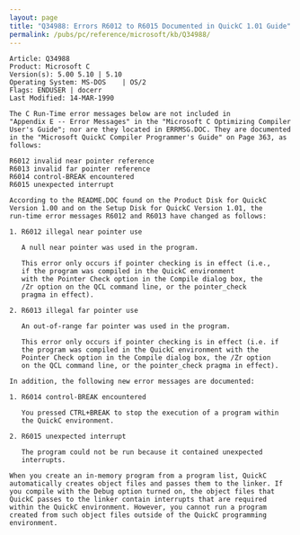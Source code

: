```yaml
---
layout: page
title: "Q34988: Errors R6012 to R6015 Documented in QuickC 1.01 Guide"
permalink: /pubs/pc/reference/microsoft/kb/Q34988/
---
```


	Article: Q34988
	Product: Microsoft C
	Version(s): 5.00 5.10 | 5.10
	Operating System: MS-DOS    | OS/2
	Flags: ENDUSER | docerr
	Last Modified: 14-MAR-1990
	
	The C Run-Time error messages below are not included in
	"Appendix E -- Error Messages" in the "Microsoft C Optimizing Compiler
	User's Guide"; nor are they located in ERRMSG.DOC. They are documented
	in the "Microsoft QuickC Compiler Programmer's Guide" on Page 363, as
	follows:
	
	R6012 invalid near pointer reference
	R6013 invalid far pointer reference
	R6014 control-BREAK encountered
	R6015 unexpected interrupt
	
	According to the README.DOC found on the Product Disk for QuickC
	Version 1.00 and on the Setup Disk for QuickC Version 1.01, the
	run-time error messages R6012 and R6013 have changed as follows:
	
	1. R6012 illegal near pointer use
	
	   A null near pointer was used in the program.
	
	   This error only occurs if pointer checking is in effect (i.e.,
	   if the program was compiled in the QuickC environment
	   with the Pointer Check option in the Compile dialog box, the
	   /Zr option on the QCL command line, or the pointer_check
	   pragma in effect).
	
	2. R6013 illegal far pointer use
	
	   An out-of-range far pointer was used in the program.
	
	   This error only occurs if pointer checking is in effect (i.e. if
	   the program was compiled in the QuickC environment with the
	   Pointer Check option in the Compile dialog box, the /Zr option
	   on the QCL command line, or the pointer_check pragma in effect).
	
	In addition, the following new error messages are documented:
	
	1. R6014 control-BREAK encountered
	
	   You pressed CTRL+BREAK to stop the execution of a program within
	   the QuickC environment.
	
	2. R6015 unexpected interrupt
	
	   The program could not be run because it contained unexpected
	   interrupts.
	
	When you create an in-memory program from a program list, QuickC
	automatically creates object files and passes them to the linker. If
	you compile with the Debug option turned on, the object files that
	QuickC passes to the linker contain interrupts that are required
	within the QuickC environment. However, you cannot run a program
	created from such object files outside of the QuickC programming
	environment.
